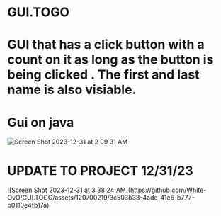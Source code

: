 # GUI.TOGO
# GUI that has a click button with a count on it as long as the button is being clicked . The first and last name is also visiable.
<h1> Gui on java</h1>


![Screen Shot 2023-12-31 at 2 09 31 AM](https://github.com/White-OvO/GUI.TOGO/assets/120700219/4fc100f5-774e-44e2-b853-63bd78e23153)


<h1> UPDATE TO PROJECT 12/31/23 </h1>
![Screen Shot 2023-12-31 at 3 38 24 AM](https://github.com/White-OvO/GUI.TOGO/assets/120700219/3c503b38-4ade-41e6-b777-b0110e4fb17a)


